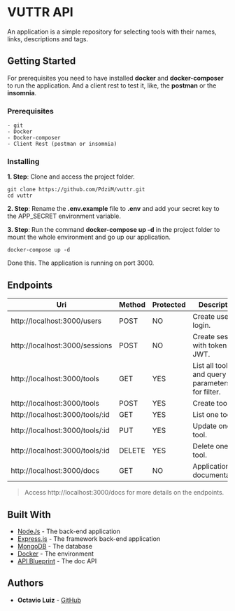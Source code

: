 # VUTTR API

An application is a simple repository for selecting tools with their
names, links, descriptions and tags.

## Getting Started

For prerequisites you need to have installed **docker** and **docker-composer** to run the application. And a client rest to test it, like, the **postman** or the **insomnia**.

### Prerequisites

```
- git
- Docker
- Docker-composer
- Client Rest (postman or insomnia)
```

### Installing

**1. Step**: Clone and access the project folder.

```
git clone https://github.com/PdziM/vuttr.git
cd vuttr
```

**2. Step**: Rename the **.env.example** file to **.env** and add your secret key to the APP_SECRET environment variable.

**3. Step**: Run the command **docker-compose up -d** in the project folder to mount the whole environment and go up our application.

```
docker-compose up -d
```

Done this. The application is running on port 3000.

## Endpoints

| Uri                             | Method | Protected | Description                                         |
| ------------------------------- | ------ | --------- | --------------------------------------------------- |
| http://localhost:3000/users     | POST   | NO        | Create user for login.                              |
| http://localhost:3000/sessions  | POST   | NO        | Create session with token JWT.                      |
| http://localhost:3000/tools     | GET    | YES       | List all tools and query parameters tag for filter. |
| http://localhost:3000/tools     | POST   | YES       | Create tool.                                        |
| http://localhost:3000/tools/:id | GET    | YES       | List one tool.                                      |
| http://localhost:3000/tools/:id | PUT    | YES       | Update one tool.                                    |
| http://localhost:3000/tools/:id | DELETE | YES       | Delete one tool.                                    |
| http://localhost:3000/docs      | GET    | NO        | Application documentation.                          |

> Access http://localhost:3000/docs for more details on the endpoints.

## Built With

- [NodeJs](https://nodejs.org/en/) - The back-end application
- [Express.js](https://expressjs.com/) - The framework back-end application
- [MongoDB](https://www.mongodb.com/) - The database
- [Docker](https://www.docker.com/) - The environment
- [API Blueprint](https://apiblueprint.org/) - The doc API

## Authors

- **Octavio Luiz** - [GitHub](https://github.com/PdziM)
